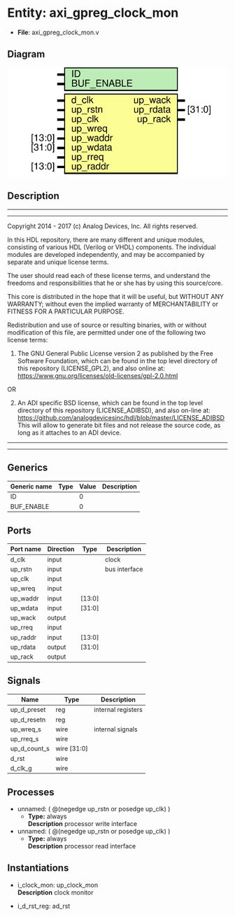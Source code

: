 # Entity: axi_gpreg_clock_mon

- **File**: axi_gpreg_clock_mon.v
## Diagram

![Diagram](axi_gpreg_clock_mon.svg "Diagram")
## Description

 ***************************************************************************
 ***************************************************************************
 Copyright 2014 - 2017 (c) Analog Devices, Inc. All rights reserved.

 In this HDL repository, there are many different and unique modules, consisting
 of various HDL (Verilog or VHDL) components. The individual modules are
 developed independently, and may be accompanied by separate and unique license
 terms.

 The user should read each of these license terms, and understand the
 freedoms and responsibilities that he or she has by using this source/core.

 This core is distributed in the hope that it will be useful, but WITHOUT ANY
 WARRANTY; without even the implied warranty of MERCHANTABILITY or FITNESS FOR
 A PARTICULAR PURPOSE.

 Redistribution and use of source or resulting binaries, with or without modification
 of this file, are permitted under one of the following two license terms:

   1. The GNU General Public License version 2 as published by the
      Free Software Foundation, which can be found in the top level directory
      of this repository (LICENSE_GPL2), and also online at:
      <https://www.gnu.org/licenses/old-licenses/gpl-2.0.html>

 OR

   2. An ADI specific BSD license, which can be found in the top level directory
      of this repository (LICENSE_ADIBSD), and also on-line at:
      https://github.com/analogdevicesinc/hdl/blob/master/LICENSE_ADIBSD
      This will allow to generate bit files and not release the source code,
      as long as it attaches to an ADI device.

 ***************************************************************************
 ***************************************************************************

## Generics

| Generic name | Type | Value | Description |
| ------------ | ---- | ----- | ----------- |
| ID           |      | 0     |             |
| BUF_ENABLE   |      | 0     |             |
## Ports

| Port name | Direction | Type   | Description    |
| --------- | --------- | ------ | -------------- |
| d_clk     | input     |        |  clock         |
| up_rstn   | input     |        |  bus interface |
| up_clk    | input     |        |                |
| up_wreq   | input     |        |                |
| up_waddr  | input     | [13:0] |                |
| up_wdata  | input     | [31:0] |                |
| up_wack   | output    |        |                |
| up_rreq   | input     |        |                |
| up_raddr  | input     | [13:0] |                |
| up_rdata  | output    | [31:0] |                |
| up_rack   | output    |        |                |
## Signals

| Name         | Type        | Description          |
| ------------ | ----------- | -------------------- |
| up_d_preset  | reg         |  internal registers  |
| up_d_resetn  | reg         |                      |
| up_wreq_s    | wire        |  internal signals    |
| up_rreq_s    | wire        |                      |
| up_d_count_s | wire [31:0] |                      |
| d_rst        | wire        |                      |
| d_clk_g      | wire        |                      |
## Processes
- unnamed: ( @(negedge up_rstn or posedge up_clk) )
  - **Type:** always
</br>**Description**
 processor write interface 
- unnamed: ( @(negedge up_rstn or posedge up_clk) )
  - **Type:** always
</br>**Description**
 processor read interface 
## Instantiations

- i_clock_mon: up_clock_mon
</br>**Description**
 clock monitor

- i_d_rst_reg: ad_rst
